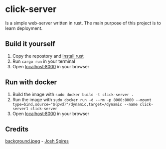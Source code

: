 # click-server
Is a simple web-server written in rust.
The main purpose of this project is to learn deployment.

## Build it yourself
1. Copy the repostory and [install rust](https://www.rust-lang.org/tools/install)
2. Run `cargo run` in your terminal
3. Open [localhost:8000](http://localhost:8000) in your browser

## Run with docker
1. Build the image with `sudo docker build -t click-server .`
2. Run the image with `sudo docker run -d --rm -p 8000:8000 --mount type=bind,source="$(pwd)"/dynamic,target=/dynamic --name click-server1 click-server`
3. Open [localhost:8000](http://localhost:8000) in your browser

## Credits
[background.jpeg](https://github.com/flofriday/click-server/blob/master/static/background.jpg) - [Josh Spires](https://unsplash.com/@drone_nr)